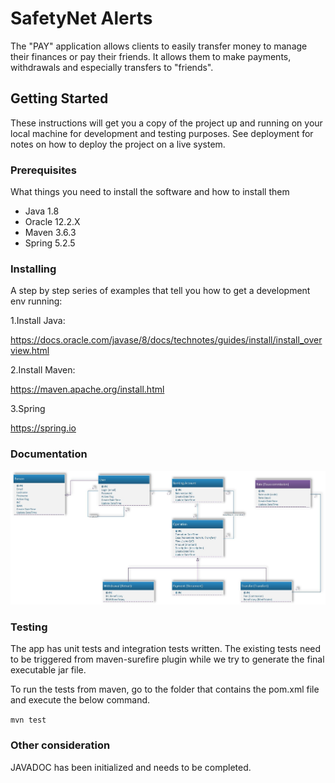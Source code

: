 # SafetyNet Alerts
The "PAY" application allows clients to easily transfer money to manage their finances or pay their friends. It allows them to make payments, withdrawals and especially transfers to "friends".

## Getting Started

These instructions will get you a copy of the project up and running on your local machine for development and testing purposes. See deployment for notes on how to deploy the project on a live system.

### Prerequisites

What things you need to install the software and how to install them

- Java 1.8
- Oracle 12.2.X
- Maven 3.6.3
- Spring 5.2.5


### Installing

A step by step series of examples that tell you how to get a development env running:

1.Install Java:

https://docs.oracle.com/javase/8/docs/technotes/guides/install/install_overview.html

2.Install Maven:

https://maven.apache.org/install.html

3.Spring

https://spring.io

### Documentation

![UML diagram](/img/P6_UML_Diagram.jpg)

### Testing

The app has unit tests and integration tests written. The existing tests need to be triggered from maven-surefire plugin while we try to generate the final executable jar file.

To run the tests from maven, go to the folder that contains the pom.xml file and execute the below command.

`mvn test`

### Other consideration
JAVADOC has been initialized and needs to be completed.
